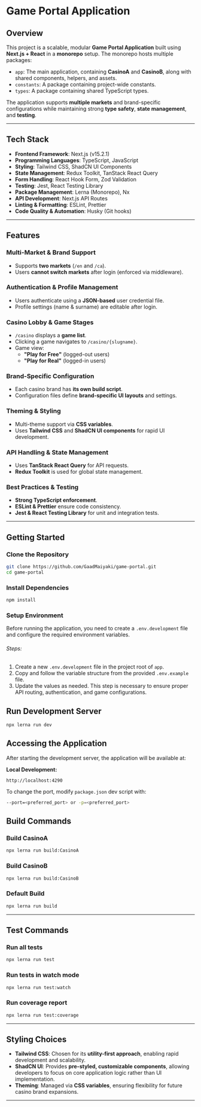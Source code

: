 # Game Portal Application

## Overview

This project is a scalable, modular **Game Portal Application** built using **Next.js + React** in a **monorepo** setup. The monorepo hosts multiple packages:

- `app`: The main application, containing **CasinoA** and **CasinoB**, along with shared components, helpers, and assets.
- `constants`: A package containing project-wide constants.
- `types`: A package containing shared TypeScript types.

The application supports **multiple markets** and brand-specific configurations while maintaining strong **type safety**, **state management**, and **testing**.

---

## Tech Stack

- **Frontend Framework**: Next.js (v15.2.1)
- **Programming Languages**: TypeScript, JavaScript
- **Styling**: Tailwind CSS, ShadCN UI Components
- **State Management**: Redux Toolkit, TanStack React Query
- **Form Handling**: React Hook Form, Zod Validation
- **Testing**: Jest, React Testing Library
- **Package Management**: Lerna (Monorepo), Nx
- **API Development**: Next.js API Routes
- **Linting & Formatting**: ESLint, Prettier
- **Code Quality & Automation**: Husky (Git hooks)

---

## Features

### Multi-Market & Brand Support
- Supports **two markets** (`/en` and `/ca`).
- Users **cannot switch markets** after login (enforced via middleware).

### Authentication & Profile Management
- Users authenticate using a **JSON-based** user credential file.
- Profile settings (name & surname) are editable after login.

### Casino Lobby & Game Stages
- `/casino` displays a **game list**.
- Clicking a game navigates to `/casino/{slugname}`.
- Game view:
  - **"Play for Free"** (logged-out users)
  - **"Play for Real"** (logged-in users)

### Brand-Specific Configuration
- Each casino brand has **its own build script**.
- Configuration files define **brand-specific UI layouts** and settings.

### Theming & Styling
- Multi-theme support via **CSS variables**.
- Uses **Tailwind CSS** and **ShadCN UI components** for rapid UI development.

### API Handling & State Management
- Uses **TanStack React Query** for API requests.
- **Redux Toolkit** is used for global state management.

### Best Practices & Testing
- **Strong TypeScript enforcement**.
- **ESLint & Prettier** ensure code consistency.
- **Jest & React Testing Library** for unit and integration tests.
---

## Getting Started

### Clone the Repository

```sh
git clone https://github.com/GaadMaiyaki/game-portal.git
cd game-portal
```

### Install Dependencies
```sh
npm install
```
### Setup Environment

Before running the application, you need to create a `.env.development` file and configure the required environment variables.

###### Steps:
1. Create a new `.env.development` file in the project root of `app`.
2. Copy and follow the variable structure from the provided `.env.example` file.
3. Update the values as needed.
This step is necessary to ensure proper API routing, authentication, and game configurations.

## Run Development Server

```sh
npx lerna run dev
```

## Accessing the Application

After starting the development server, the application will be available at:

**Local Development:**
```
http://localhost:4290
```

To change the port, modify `package.json` dev script with:

```sh
--port=<preferred_port> or -p=<preferred_port>
```

## Build Commands

### Build CasinoA

```sh
npx lerna run build:CasinoA
```

### Build CasinoB

```sh
npx lerna run build:CasinoB
```

### Default Build

```sh
npx lerna run build
```

---

## Test Commands

### Run all tests

```sh
npx lerna run test
```

### Run tests in watch mode

```sh
npx lerna run test:watch
```

### Run coverage report

```sh
npx lerna run test:coverage
```

---

## Styling Choices

- **Tailwind CSS**: Chosen for its **utility-first approach**, enabling rapid development and scalability.
- **ShadCN UI**: Provides **pre-styled, customizable components**, allowing developers to focus on core application logic rather than UI implementation.
- **Theming**: Managed via **CSS variables**, ensuring flexibility for future casino brand expansions.

---
